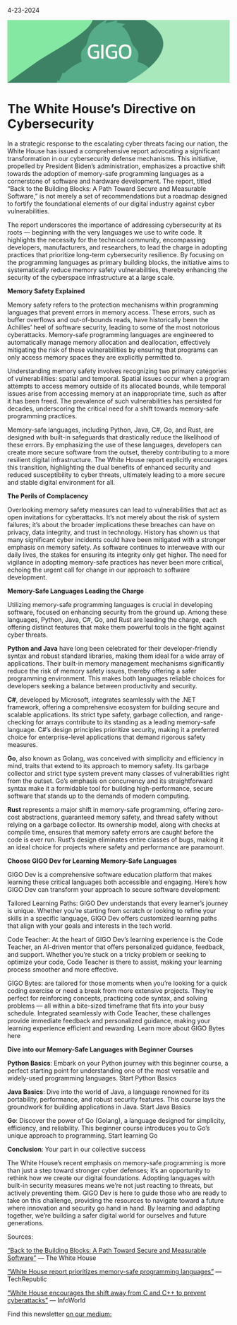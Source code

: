 4-23-2024

![Newsletter Banner](https://raw.githubusercontent.com/Gage-Technologies/blogs-gigo.dev/master/images/GIGO_newsletter_banner.png)

# The White House’s Directive on Cybersecurity

In a strategic response to the escalating cyber threats facing our nation, the White House has issued a comprehensive report advocating a significant transformation in our cybersecurity defense mechanisms. This initiative, propelled by President Biden’s administration, emphasizes a proactive shift towards the adoption of memory-safe programming languages as a cornerstone of software and hardware development. The report, titled “Back to the Building Blocks: A Path Toward Secure and Measurable Software,” is not merely a set of recommendations but a roadmap designed to fortify the foundational elements of our digital industry against cyber vulnerabilities.

The report underscores the importance of addressing cybersecurity at its roots — beginning with the very languages we use to write code. It highlights the necessity for the technical community, encompassing developers, manufacturers, and researchers, to lead the charge in adopting practices that prioritize long-term cybersecurity resilience. By focusing on the programming languages as primary building blocks, the initiative aims to systematically reduce memory safety vulnerabilities, thereby enhancing the security of the cyberspace infrastructure at a large scale.

**Memory Safety Explained**

Memory safety refers to the protection mechanisms within programming languages that prevent errors in memory access. These errors, such as buffer overflows and out-of-bounds reads, have historically been the Achilles’ heel of software security, leading to some of the most notorious cyberattacks. Memory-safe programming languages are engineered to automatically manage memory allocation and deallocation, effectively mitigating the risk of these vulnerabilities by ensuring that programs can only access memory spaces they are explicitly permitted to.

Understanding memory safety involves recognizing two primary categories of vulnerabilities: spatial and temporal. Spatial issues occur when a program attempts to access memory outside of its allocated bounds, while temporal issues arise from accessing memory at an inappropriate time, such as after it has been freed. The prevalence of such vulnerabilities has persisted for decades, underscoring the critical need for a shift towards memory-safe programming practices.

Memory-safe languages, including Python, Java, C#, Go, and Rust, are designed with built-in safeguards that drastically reduce the likelihood of these errors. By emphasizing the use of these languages, developers can create more secure software from the outset, thereby contributing to a more resilient digital infrastructure. The White House report explicitly encourages this transition, highlighting the dual benefits of enhanced security and reduced susceptibility to cyber threats, ultimately leading to a more secure and stable digital environment for all.

**The Perils of Complacency**

Overlooking memory safety measures can lead to vulnerabilities that act as open invitations for cyberattacks. It’s not merely about the risk of system failures; it’s about the broader implications these breaches can have on privacy, data integrity, and trust in technology. History has shown us that many significant cyber incidents could have been mitigated with a stronger emphasis on memory safety. As software continues to interweave with our daily lives, the stakes for ensuring its integrity only get higher. The need for vigilance in adopting memory-safe practices has never been more critical, echoing the urgent call for change in our approach to software development.

**Memory-Safe Languages Leading the Charge**

Utilizing memory-safe programming languages is crucial in developing software, focused on enhancing security from the ground up. Among these languages, Python, Java, C#, Go, and Rust are leading the charge, each offering distinct features that make them powerful tools in the fight against cyber threats.

**Python and Java** have long been celebrated for their developer-friendly syntax and robust standard libraries, making them ideal for a wide array of applications. Their built-in memory management mechanisms significantly reduce the risk of memory safety issues, thereby offering a safer programming environment. This makes both languages reliable choices for developers seeking a balance between productivity and security.

**C#**, developed by Microsoft, integrates seamlessly with the .NET framework, offering a comprehensive ecosystem for building secure and scalable applications. Its strict type safety, garbage collection, and range-checking for arrays contribute to its standing as a leading memory-safe language. C#’s design principles prioritize security, making it a preferred choice for enterprise-level applications that demand rigorous safety measures.

**Go**, also known as Golang, was conceived with simplicity and efficiency in mind, traits that extend to its approach to memory safety. Its garbage collector and strict type system prevent many classes of vulnerabilities right from the outset. Go’s emphasis on concurrency and its straightforward syntax make it a formidable tool for building high-performance, secure software that stands up to the demands of modern computing.

**Rust** represents a major shift in memory-safe programming, offering zero-cost abstractions, guaranteed memory safety, and thread safety without relying on a garbage collector. Its ownership model, along with checks at compile time, ensures that memory safety errors are caught before the code is ever run. Rust’s design eliminates entire classes of bugs, making it an ideal choice for projects where safety and performance are paramount.

**Choose GIGO Dev for Learning Memory-Safe Languages**

GIGO Dev is a comprehensive software education platform that makes learning these critical languages both accessible and engaging. Here’s how GIGO Dev can transform your approach to secure software development:

Tailored Learning Paths: GIGO Dev understands that every learner’s journey is unique. Whether you’re starting from scratch or looking to refine your skills in a specific language, GIGO Dev offers customized learning paths that align with your goals and interests in the tech world.

Code Teacher: At the heart of GIGO Dev’s learning experience is the Code Teacher, an AI-driven mentor that offers personalized guidance, feedback, and support. Whether you’re stuck on a tricky problem or seeking to optimize your code, Code Teacher is there to assist, making your learning process smoother and more effective.

GIGO Bytes: are tailored for those moments when you’re looking for a quick coding exercise or need a break from more extensive projects. They’re perfect for reinforcing concepts, practicing code syntax, and solving problems — all within a bite-sized timeframe that fits into your busy schedule. Integrated seamlessly with Code Teacher, these challenges provide immediate feedback and personalized guidance, making your learning experience efficient and rewarding. Learn more about GIGO Bytes here

**Dive into our Memory-Safe Languages with Beginner Courses**

**Python Basics**: Embark on your Python journey with this beginner course, a perfect starting point for understanding one of the most versatile and widely-used programming languages. Start Python Basics

**Java Basics**: Dive into the world of Java, a language renowned for its portability, performance, and robust security features. This course lays the groundwork for building applications in Java. Start Java Basics

**Go**: Discover the power of Go (Golang), a language designed for simplicity, efficiency, and reliability. This beginner course introduces you to Go’s unique approach to programming. Start learning Go

**Conclusion**: Your part in our collective success

The White House’s recent emphasis on memory-safe programming is more than just a step toward stronger cyber defenses; it’s an opportunity to rethink how we create our digital foundations. Adopting languages with built-in security measures means we’re not just reacting to threats, but actively preventing them. GIGO Dev is here to guide those who are ready to take on this challenge, providing the resources to navigate toward a future where innovation and security go hand in hand. By learning and adapting together, we’re building a safer digital world for ourselves and future generations.

Sources:

[“Back to the Building Blocks: A Path Toward Secure and Measurable Software”](https://www.whitehouse.gov/wp-content/uploads/2024/02/Final-ONCD-Technical-Report.pdf) — The White House

[“White House report prioritizes memory-safe programming languages”](https://www.techrepublic.com/article/white-house-report-memory-safe-programming-languages/) — TechRepublic

[“White House encourages the shift away from C and C++ to prevent cyberattacks”](https://www.infoworld.com/article/3713203/white-house-urges-developers-to-dump-c-and-c.html) — InfoWorld

Find this newsletter [on our medium:](https://medium.com/@gigo_dev/the-white-houses-directive-on-cybersecurity-gigo-tech-trends-newsletter-018-d3c0df4ec57f)

